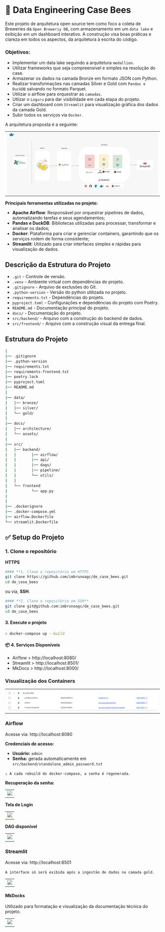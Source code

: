 # 🍻 Data Engineering Case Bees
Este projeto de arquitetura open source tem como foco a coleta de Breweries da ``Open Breweriy DB``, com armazenamento em um ``data lake`` e exibição em um dashboard interativo. A construção visa boas práticas e clareza em todos os aspectos, da arquitetura à escrita do código.

### Objetivos:
* Implementar um data lake seguindo a arquitetura ``medallion``.
* Utilizar frameworks que seja compreensivel e simples na resolução do case.
* Armazenar os dados na camada Bronze em formato JSON com Python.
* Realizar transformações nas camadas Silver e Gold com ``Pandas e DuckDB`` salvando no formato Parquet.
* Utilizar o airflow para orquestrar as ``camadas``.
* Utlizar o ```Loguru``` para dar visibilidade em cada etapa do projeto.
* Criar um dashboard com ``Streamlit`` para visualização gráfica dos dados da camada Gold.
* Subir todos os serviços via ``Docker``.

A arquitetura proposta é a seguinte:
<table>
    <td>
    <img src="docs/architecture/architecture-version-3.png"
></img></td></tr>
</table>

**Principais ferramentas utilizadas no projeto:**  
- **Apache Airflow**: Responsável por orquestrar pipelines de dados, automatizando tarefas e seus agendamentos;  
- **Pandas e DuckDB**: Bibliotecas utilizadas para processar, transformar e analisar os dados;
- **Docker**: Plataforma para criar e gerenciar containers, garantindo que os serviços rodem de forma consistente;  
- **Streamlit**: Utilizado para criar interfaces simples e rápidas para visualização de dados.

## Descrição da Estrutura do Projeto
* `.git` - Controle de versão.
* `.venv` - Ambiente virtual com dependências do projeto.
* `.gitignore` - Arquivo de exclusões do Git.
* `.python-version` - Versão do python utilizada no projeto.
* `requirements.txt` - Dependências do projeto.
* `pyproject.toml` - Configurações e dependências do projeto com Poetry. 
* `README.md` - Documentação principal do projeto.
* `docs/` - Documentação do projeto.
* `src/backend/` - Arquivo com a construção do backend de dados.
* `src/frontend/` - Arquivo com a construção visual da entrega final.


## Estrutura do Projeto

```bash
|
|── .gitignore
|── .python-version
|── requirements.txt
|── requirements-frontend.txt
|── poetry.lock
|── pyproject.toml
|── README.md
|
|── data/
|   |── bronze/
|   |── silver/
|   └── gold/
|
|── docs/
|   |── architecture/
|   └── assets/
|
|── src/
|   |── backend/
|   |       |── airflow/
|   |       |── api/
|   |       |── dags/
|   |       |── pipeline/
|   |       └── utils/
|   |
|   └── frontend
|           └── app.py
|
|
|── .dockerignore
|── .docker-compose.yml
|── airflow.Dockerfile
└── streamlit.Dockerfile


```



## ✅ Setup do Projeto

### 1. Clone o repositório

**HTTPS**
```bash
#### **1. Clone o repositório em HTTPS
git clone https://github.com/imbrunoagc/de_case_bees.git
cd de_case_bees
```

ou via, **SSH**.

```bash
#### **2. Clone o repositório em SSH**
git clone git@github.com:imbrunoagc/de_case_bees.git
cd de_case_bees
```

#### **3. Execute o projeto**
```bash
> docker-compose up --build
``` 

#### **📦 4. Serviços Disponíveis**
* Airflow > http://localhost:8080/
* Streamlit > http://localhost:8501/
* MkDocs > http://localhost:8000/

### Visualização dos Containers
<table><td><img src="docs/assets/img1_services_docker_desktop.PNG"></img></td></tr></table>


### Airflow

Acesse via: http://localhost:8080

**Credenciais de acesso:**

* **Usuário:** ``admin``
* **Senha:** gerada automaticamente em
``src/backend/standalone_admin_password.txt``

```⚠️ A cada rebuild do docker-compose, a senha é regenerada.```

**Recuperação da senha:**
<table>
    <td>
    <img src="docs/assets/img2_service_airflow_get_password.PNG"
></img></td></tr>
</table>


**Tela de Login**
<table>
    <td>
    <img src="docs/assets/img2_service_airflow_login.PNG"
></img></td></tr>
</table>

**DAG disponível**
<table>
    <td>
    <img src="docs/assets/img3_service_airflow_dag.PNG"
></img></td></tr>
</table>


### Streamlit

Acesse via: http://localhost:8501

```A interface só será exibida após a ingestão de dados na camada gold.```
<table>
    <td>
    <img src="docs/assets/img4_service_streamlit.PNG"
></img></td></tr>
</table>


#### MkDocks

Utilizado para formatação e visualização da documentação técnica do projeto.
<table>
    <td>
    <img src="docs/assets/img7_mkdocs.PNG"
></img></td></tr>
</table>


